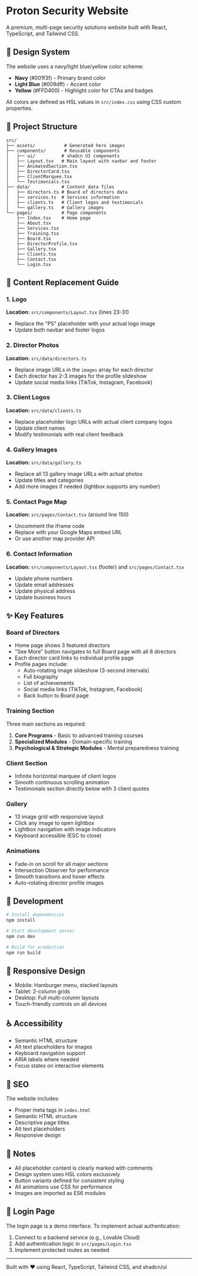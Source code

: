 # Proton Security Website

A premium, multi-page security solutions website built with React, TypeScript, and Tailwind CSS.

## 🎨 Design System

The website uses a navy/light blue/yellow color scheme:
- **Navy** (#001f3f) - Primary brand color
- **Light Blue** (#009dff) - Accent color
- **Yellow** (#FFD400) - Highlight color for CTAs and badges

All colors are defined as HSL values in `src/index.css` using CSS custom properties.

## 📁 Project Structure

```
src/
├── assets/           # Generated hero images
├── components/       # Reusable components
│   ├── ui/          # shadcn UI components
│   ├── Layout.tsx   # Main layout with navbar and footer
│   ├── AnimatedSection.tsx
│   ├── DirectorCard.tsx
│   ├── ClientMarquee.tsx
│   └── Testimonials.tsx
├── data/            # Content data files
│   ├── directors.ts # Board of directors data
│   ├── services.ts  # Services information
│   ├── clients.ts   # Client logos and testimonials
│   └── gallery.ts   # Gallery images
└── pages/           # Page components
    ├── Index.tsx    # Home page
    ├── About.tsx
    ├── Services.tsx
    ├── Training.tsx
    ├── Board.tsx
    ├── DirectorProfile.tsx
    ├── Gallery.tsx
    ├── Clients.tsx
    ├── Contact.tsx
    └── Login.tsx
```

## 🔄 Content Replacement Guide

### 1. Logo
**Location:** `src/components/Layout.tsx` (lines 23-31)
- Replace the "PS" placeholder with your actual logo image
- Update both navbar and footer logos

### 2. Director Photos
**Location:** `src/data/directors.ts`
- Replace image URLs in the `images` array for each director
- Each director has 2-3 images for the profile slideshow
- Update social media links (TikTok, Instagram, Facebook)

### 3. Client Logos
**Location:** `src/data/clients.ts`
- Replace placeholder logo URLs with actual client company logos
- Update client names
- Modify testimonials with real client feedback

### 4. Gallery Images
**Location:** `src/data/gallery.ts`
- Replace all 13 gallery image URLs with actual photos
- Update titles and categories
- Add more images if needed (lightbox supports any number)

### 5. Contact Page Map
**Location:** `src/pages/Contact.tsx` (around line 150)
- Uncomment the iframe code
- Replace with your Google Maps embed URL
- Or use another map provider API

### 6. Contact Information
**Location:** `src/components/Layout.tsx` (footer) and `src/pages/Contact.tsx`
- Update phone numbers
- Update email addresses
- Update physical address
- Update business hours

## ✨ Key Features

### Board of Directors
- Home page shows 3 featured directors
- "See More" button navigates to full Board page with all 8 directors
- Each director card links to individual profile page
- Profile pages include:
  - Auto-rotating image slideshow (3-second intervals)
  - Full biography
  - List of achievements
  - Social media links (TikTok, Instagram, Facebook)
  - Back button to Board page

### Training Section
Three main sections as required:
1. **Core Programs** - Basic to advanced training courses
2. **Specialized Modules** - Domain-specific training
3. **Psychological & Strategic Modules** - Mental preparedness training

### Client Section
- Infinite horizontal marquee of client logos
- Smooth continuous scrolling animation
- Testimonials section directly below with 3 client quotes

### Gallery
- 13 image grid with responsive layout
- Click any image to open lightbox
- Lightbox navigation with image indicators
- Keyboard accessible (ESC to close)

### Animations
- Fade-in on scroll for all major sections
- Intersection Observer for performance
- Smooth transitions and hover effects
- Auto-rotating director profile images

## 🚀 Development

```bash
# Install dependencies
npm install

# Start development server
npm run dev

# Build for production
npm run build
```

## 📱 Responsive Design

- Mobile: Hamburger menu, stacked layouts
- Tablet: 2-column grids
- Desktop: Full multi-column layouts
- Touch-friendly controls on all devices

## ♿ Accessibility

- Semantic HTML structure
- Alt text placeholders for images
- Keyboard navigation support
- ARIA labels where needed
- Focus states on interactive elements

## 🎯 SEO

The website includes:
- Proper meta tags in `index.html`
- Semantic HTML structure
- Descriptive page titles
- Alt text placeholders
- Responsive design

## 📝 Notes

- All placeholder content is clearly marked with comments
- Design system uses HSL colors exclusively
- Button variants defined for consistent styling
- All animations use CSS for performance
- Images are imported as ES6 modules

## 🔐 Login Page

The login page is a demo interface. To implement actual authentication:
1. Connect to a backend service (e.g., Lovable Cloud)
2. Add authentication logic in `src/pages/Login.tsx`
3. Implement protected routes as needed

---

Built with ❤️ using React, TypeScript, Tailwind CSS, and shadcn/ui
